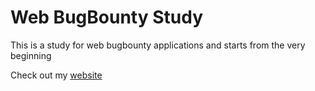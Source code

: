 # Web BugBounty Study

This is a study for web bugbounty applications and starts from the very beginning

Check out my <a href="https://xrpw.kim">website</a>


